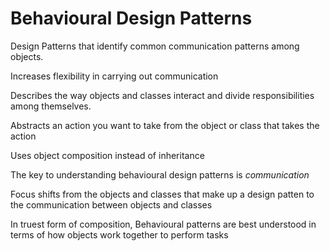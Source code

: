 # Behavioural Design Patterns
Design Patterns that identify common communication patterns among objects.

Increases flexibility in carrying out communication

Describes the way objects and classes interact and divide responsibilities among themselves.

Abstracts an action you want to take from the object or class that takes the action

Uses object composition instead of inheritance

The key to understanding behavioural design patterns is *communication*

Focus shifts from the objects and classes that make up a design patten to the communication between objects and classes

In truest form of composition, Behavioural patterns are best understood in terms of how objects work together to perform tasks